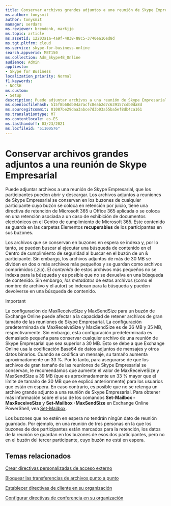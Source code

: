 ```yaml
---
title: Conservar archivos grandes adjuntos a una reunión de Skype Empresarial
ms.author: tonysmit
author: tonysmit
manager: serdars
ms.reviewer: brendonb, markjjo
ms.topic: article
ms.assetid: 12203a1a-4a9f-4838-88c5-3740ea16ed8d
ms.tgt.pltfrm: cloud
ms.service: skype-for-business-online
search.appverid: MET150
ms.collection: Adm_Skype4B_Online
audience: Admin
appliesto:
- Skype for Business
localization_priority: Normal
f1.keywords:
- NOCSH
ms.custom:
- Setup
description: Puede adjuntar archivos a una reunión de Skype Empresarial, que los participantes pueden abrir y descargar. Los archivos adjuntos a reuniones de Skype Empresarial se conservan en los buzones de cualquier participante cuyo buzón se coloca en retención por juicio, tiene una directiva de retención de Microsoft 365 u Office 365 aplicada o se coloca en una retención asociada a un caso de exhibición de documentos electrónicos en el Centro de cumplimiento de Microsoft 365. Este contenido se guarda en las carpetas Elementos recuperables de los participantes en sus buzones.
ms.openlocfilehash: 515f8b68db04a7acfc8eab2d7c639157cdb0da8d
ms.sourcegitcommit: 01087be29daa3abce7d3b03a55ba5ef8db4ca161
ms.translationtype: MT
ms.contentlocale: es-ES
ms.lasthandoff: 03/23/2021
ms.locfileid: "51100576"
---
```

# <a name="retaining-large-files-attached-to-a-skype-for-business-meeting"></a>Conservar archivos grandes adjuntos a una reunión de Skype Empresarial

Puede adjuntar archivos a una reunión de Skype Empresarial, que los participantes pueden abrir y descargar. Los archivos adjuntos a reuniones de Skype Empresarial se conservan en los buzones de cualquier participante cuyo buzón se coloca en retención por juicio, tiene una directiva de retención de Microsoft 365 u Office 365 aplicada o se coloca en una retención asociada a un caso de exhibición de documentos electrónicos en el Centro de cumplimiento de Microsoft 365. Este contenido se guarda en las carpetas Elementos **recuperables** de los participantes en sus buzones.
  
Los archivos que se conservan en buzones en espera se indexa y, por lo tanto, se pueden buscar al ejecutar una búsqueda de contenido en el Centro de cumplimiento de seguridad al buscar en el buzón de un &amp; participante. Sin embargo, los archivos adjuntos de más de 30 MB se dividen en dos o más archivos más pequeños y se guardan como archivos comprimidos (.zip). El  *contenido*  de estos archivos más pequeños no se indexa para la búsqueda y es posible que no se devuelva en una búsqueda de contenido. Sin embargo, *los metadatos*  de estos archivos (como el nombre de archivo y el autor) se indexan para la búsqueda y pueden devolverse en una búsqueda de contenido.
  
> [!IMPORTANT]
> La configuración de MaxReceiveSize y MaxSendSize para un buzón de Exchange Online puede afectar a la capacidad de retener archivos de gran tamaño de las reuniones de Skype Empresarial. La configuración predeterminada de MaxReceiveSize y MaxSendSize es de 36 MB y 35 MB, respectivamente. Sin embargo, esta configuración predeterminada es demasiado pequeña para conservar cualquier archivo de una reunión de Skype Empresarial que sea superior a 30 MB. Esto se debe a que Exchange Online usa la codificación Base64 de datos adjuntos de mensajes y otros datos binarios. Cuando se codifica un mensaje, su tamaño aumenta aproximadamente un 33 %. Por lo tanto, para asegurarse de que los archivos de gran tamaño de las reuniones de Skype Empresarial se conservan, le recomendamos que aumente el valor de MaxReceiveSize y MaxSendSize a 39 MB (que es aproximadamente un 33 % mayor que el límite de tamaño de 30 MB que se explicó anteriormente) para los usuarios que están en espera. En caso contrario, es posible que no se retenga un archivo grande adjunto a una reunión de Skype Empresarial. Para obtener más información sobre el uso de los comandos **Set-Mailbox -MaxReceiveSize** y **Set-Mailbox -MaxSendSize** en Exchange Online PowerShell, vea [Set-Mailbox](/powershell/module/exchange/mailboxes/Set-Mailbox).
  
Los buzones que no estén en espera no tendrán ningún dato de reunión guardado. Por ejemplo, en una reunión de tres personas en la que los buzones de dos participantes están marcados para la retención, los datos de la reunión se guardan en los buzones de esos dos participantes, pero no en el buzón del tercer participante, cuyo buzón no está en espera.
  
## <a name="related-topics"></a>Temas relacionados
[Crear directivas personalizadas de acceso externo](create-custom-external-access-policies.md)

[Bloquear las transferencias de archivos punto a punto](block-point-to-point-file-transfers.md)

[Establecer directivas de cliente en su organización](set-up-client-policies-for-your-organization.md)

[Configurar directivas de conferencia en su organización](set-up-conferencing-policies-for-your-organization.md)
  
  
